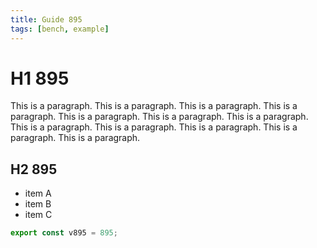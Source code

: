 ```yaml
---
title: Guide 895
tags: [bench, example]
---
```


# H1 895

This is a paragraph. This is a paragraph. This is a paragraph. This is a paragraph. This is a paragraph. This is a paragraph. This is a paragraph. This is a paragraph. This is a paragraph. This is a paragraph. This is a paragraph. This is a paragraph. 

## H2 895

- item A
- item B
- item C

```ts
export const v895 = 895;
```